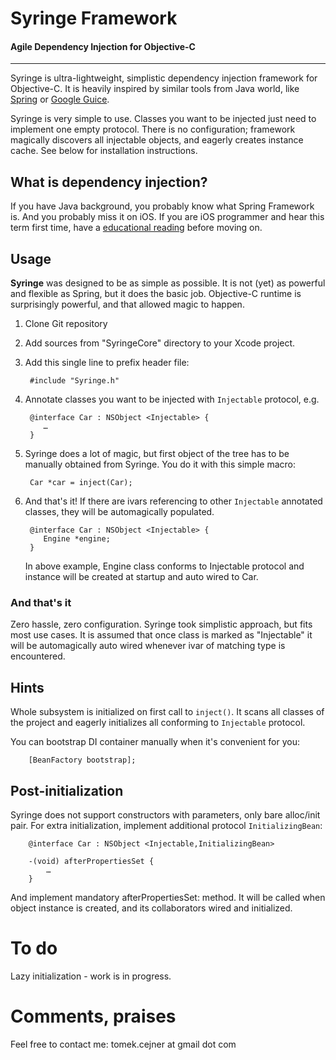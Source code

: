# Syringe Framework

#### Agile Dependency Injection for Objective-C

----

Syringe is ultra-lightweight, simplistic dependency injection framework for Objective-C. It is heavily inspired by similar tools from Java world, like [Spring](http://www.springframework.org) or [Google Guice](http://code.google.com/p/google-guice/).

Syringe is very simple to use. Classes you want to be injected just need to implement one empty protocol. There is no configuration; framework magically discovers all injectable objects, and eagerly creates instance cache. See below for installation instructions.

## What is dependency injection?

If you have Java background, you probably know what Spring Framework is. And you probably miss it on iOS. If you are iOS programmer and hear this term first time, have a [educational reading](http://en.wikipedia.org/wiki/Dependency_injection) before moving on.

## Usage

**Syringe** was designed to be as simple as possible. It is not (yet) as powerful and flexible as Spring, but it does the basic job. Objective-C runtime is surprisingly powerful, and that allowed magic to happen.

1. Clone Git repository
2. Add sources from "SyringeCore" directory to your Xcode project.
3. Add this single line to prefix header file:

		#include "Syringe.h"

4. Annotate classes you want to be injected with `Injectable` protocol, e.g.

		@interface Car : NSObject <Injectable> { 
		   …
		}

5. Syringe does a lot of magic, but first object of the tree has to be manually obtained from Syringe. You do it with this simple macro:

		Car *car = inject(Car);

6. And that's it! If there are ivars referencing to other `Injectable` annotated classes, they will be automagically populated.

		@interface Car : NSObject <Injectable> { 
		   Engine *engine;	
		}

	In above example, Engine class conforms to Injectable protocol and instance will be created at startup and auto wired to Car.

### And that's it

Zero hassle, zero configuration. Syringe took simplistic approach, but fits most use cases. It is assumed that once class is marked as "Injectable" it will be automagically auto wired whenever ivar of matching type is encountered.

## Hints

Whole subsystem is initialized on first call to `inject()`.  It scans all classes of the project and eagerly initializes all conforming to `Injectable` protocol.

You can bootstrap DI container manually when it's convenient for you:

		[BeanFactory bootstrap];

## Post-initialization

Syringe does not support constructors with parameters, only bare alloc/init pair. For extra initialization, implement additional protocol `InitializingBean`:

		@interface Car : NSObject <Injectable,InitializingBean> 

		-(void) afterPropertiesSet {
			…
		}


And implement mandatory afterPropertiesSet: method. It will be called when object instance is created, and its collaborators wired and initialized.

# To do

Lazy initialization - work is in progress. 

# Comments, praises

Feel free to contact me: tomek.cejner at gmail dot com